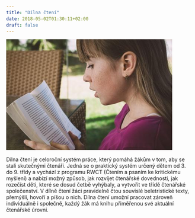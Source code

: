 ```yaml
---
title: "Dílna čtení"
date: 2018-05-02T01:30:11+02:00
draft: false
---
```


![ilustrační foto](dilna_cteni.jpg)

Dílna čtení je celoroční systém práce, který pomáhá žákům v tom, aby se stali skutečnými čtenáři. Jedná se o praktický systém určený dětem od 3. do 9. třídy a vychází z programu RWCT (Čtením a psaním ke kritickému myšlení) a nabízí možný způsob, jak rozvíjet čtenářské dovednosti, jak rozečíst děti, které se dosud četbě vyhýbaly, a vytvořit ve třídě čtenářské společenství. V dílně čtení žáci pravidelně čtou souvislé beletristické texty, přemýšlí, hovoří a píšou o nich. Dílna čtení umožní pracovat zároveň individuálně i společně, každý žák má knihu přiměřenou své aktuální čtenářské úrovni.